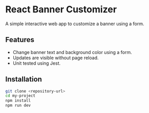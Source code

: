 # React Banner Customizer

A simple interactive web app to customize a banner using a form.

## Features
- Change banner text and background color using a form.
- Updates are visible without page reload.
- Unit tested using Jest.

## Installation
```bash
git clone <repository-url>
cd my-project
npm install
npm run dev

